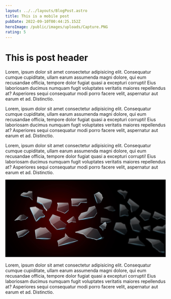 ```yaml
---
layout: ../../layouts/BlogPost.astro
title: This is a mobile post
pubDate: 2022-09-10T00:44:25.152Z
heroImage: /public/images/uploads/Capture.PNG
rating: 5
---
```

# T﻿his is post header



<!--StartFragment-->

Lorem, ipsum dolor sit amet consectetur adipisicing elit. Consequatur cumque cupiditate, ullam earum assumenda magni dolore, qui eum recusandae officia, tempore dolor fugiat quasi a excepturi corrupti! Eius laboriosam ducimus numquam fugit voluptates veritatis maiores repellendus at? Asperiores sequi consequatur modi porro facere velit, aspernatur aut earum et ad. Distinctio.

<!--EndFragment-->



<!--StartFragment-->

Lorem, ipsum dolor sit amet consectetur adipisicing elit. Consequatur cumque cupiditate, ullam earum assumenda magni dolore, qui eum recusandae officia, tempore dolor fugiat quasi a excepturi corrupti! Eius laboriosam ducimus numquam fugit voluptates veritatis maiores repellendus at? Asperiores sequi consequatur modi porro facere velit, aspernatur aut earum et ad. Distinctio.

<!--EndFragment-->



<!--StartFragment-->

Lorem, ipsum dolor sit amet consectetur adipisicing elit. Consequatur cumque cupiditate, ullam earum assumenda magni dolore, qui eum recusandae officia, tempore dolor fugiat quasi a excepturi corrupti! Eius laboriosam ducimus numquam fugit voluptates veritatis maiores repellendus at? Asperiores sequi consequatur modi porro facere velit, aspernatur aut earum et ad. Distinctio.

<!--EndFragment-->

![New](/public/images/uploads/10_client-s-name_calendar-funnel_section7_image1-1-.jpg "Img")

<!--StartFragment-->

Lorem, ipsum dolor sit amet consectetur adipisicing elit. Consequatur cumque cupiditate, ullam earum assumenda magni dolore, qui eum recusandae officia, tempore dolor fugiat quasi a excepturi corrupti! Eius laboriosam ducimus numquam fugit voluptates veritatis maiores repellendus at? Asperiores sequi consequatur modi porro facere velit, aspernatur aut earum et ad. Distinctio.

<!--EndFragment-->
